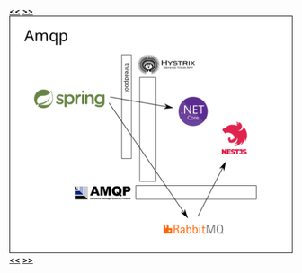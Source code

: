 [**&lt;&lt;**](diagram-6-c.md) [**&gt;&gt;**](diagram-7-b.md)    
![alt text](diagram-7-a.png)    
[**&lt;&lt;**](diagram-6-c.md) [**&gt;&gt;**](diagram-7-b.md)    